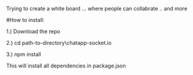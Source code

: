 Trying to  create a white board ... where people can collabrate .. and more


#How to install:

1.) Download the repo

2.) cd path-to-directory\chatapp-socket.io

3.) npm install

This will install all dependencies in package.json
